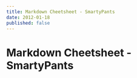 ```yaml
---
title: Markdown Cheetsheet - SmartyPants
date: 2012-01-18
published: false
---
```


# Markdown Cheetsheet - SmartyPants
